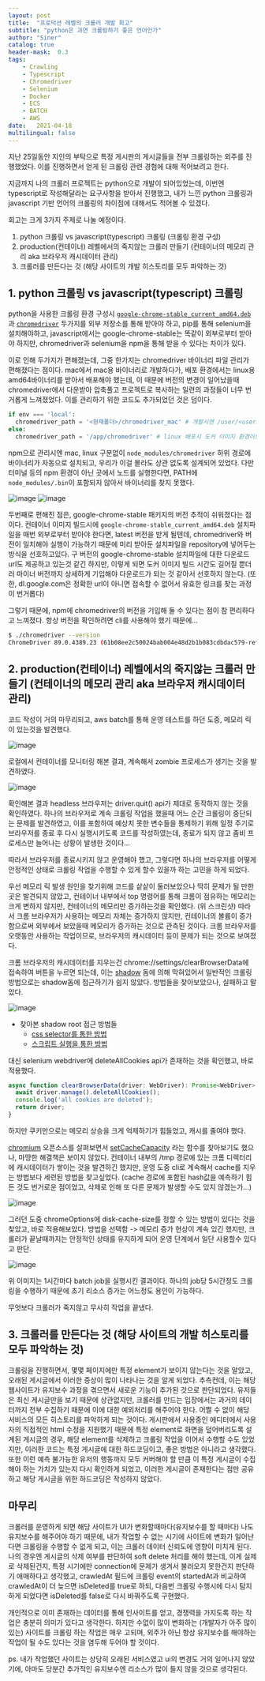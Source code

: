 ```yaml
---
layout: post
title:  "프로덕션 레벨의 크롤러 개발 회고"
subtitle: "python은 과연 크롤링하기 좋은 언어인가"
author: "Siner"
catalog: true
header-mask:  0.3
tags:
    - Crawling
    - Typescript
    - Chromedriver
    - Selenium
    - Docker
    - ECS
    - BATCH
    - AWS
date:   2021-04-18
multilingual: false
---
```


지난 25일동안 지인의 부탁으로 특정 게시판의 게시글들을 전부 크롤링하는 외주를 진행했었다.
이를 진행하면서 얻게 된 크롤링 관련 경험에 대해 적어보려고 한다.

지금까지 나의 크롤러 프로젝트는 python으로 개발이 되어있었는데, 이번엔 typescript로 작성해달라는 요구사항을 받아서 진행했고, 내가 느낀 python 크롤링과 javascript 기반 언어의 크롤링의 차이점에 대해서도 적어볼 수 있겠다.

회고는 크게 3가지 주제로 나눌 예정이다.

1. python 크롤링 vs javascript(typescript) 크롤링 (크롤링 환경 구성)
2. production(컨테이너) 레벨에서의 죽지않는 크롤러 만들기 (컨테이너의 메모리 관리 aka 브라우저 캐시데이터 관리)
3. 크롤러를 만든다는 것 (해당 사이트의 개발 히스토리를 모두 파악하는 것)


## 1. python 크롤링 vs javascript(typescript) 크롤링
python을 사용한 크롤링 환경 구성시 [`google-chrome-stable_current_amd64.deb`](https://dl.google.com/linux/direct/google-chrome-stable_current_amd64.deb)과 [`chromedriver`](https://chromedriver.chromium.org/downloads) 두가지를 외부 저장소를 통해 받아야 하고, pip를 통해 selenium을 설치해야하고, 
javascript에서는 google-chrome-stable는 똑같이 외부로부터 받아야 하지만, chromedriver과 selenium을 npm을 통해 받을 수 있다는 차이가 있다.

이로 인해 두가지가 편해졌는데, 그중 한가지는 chromedriver 바이너리 파일 관리가 편해졌다는 점이다.
mac에서 mac용 바이너리로 개발하다가, 배포 환경에서는 linux용 amd64바이너리를 받아서 배포해야 했는데, 이 때문에 버전의 변경이 일어났을때 chromedriver에서 다운받아 압축풀고 프로젝트로 복사하는 일련의 과정들이 너무 번거롭게 느껴졌었다. 이를 관리하기 위한 코드도 추가되었던 것은 덤이다.

```python
if env === 'local':
  chromedriver_path = '<현재폴더>/chromedriver_mac' # 개발시엔 /user/<username>/repositories/<repository>/binaries/chromedriver_mac 과 같은 경로에 바이너리를 넣어두었다
else:
  chromedriver_path = '/app/chromedriver' # linux 배포시 도커 이미지 환경이므로 WORKDIR이 app으로 되어있다
```

npm으로 관리시엔 mac, linux 구분없이 `node_modules/chromedriver` 하위 경로에 바이너리가 자동으로 설치되고, 우리가 이걸 몰라도 상관 없도록 설계되어 있었다. 다만 터미널 등의 npm 환경이 아닌 곳에서 노드를 실행한다면, PATH에 `node_modules/.bin`이 포함되지 않아서 바이너리를 찾지 못했다.

![image](https://user-images.githubusercontent.com/34048253/115136647-079b8480-a05c-11eb-9222-c316cddf21ff.png)
![image](https://user-images.githubusercontent.com/34048253/115136769-ec7d4480-a05c-11eb-865f-fd85078501d9.png)

두번째로 편해진 점은, google-chrome-stable 패키지의 버전 추적이 쉬워졌다는 점이다.
컨테이너 이미지 빌드시에 `google-chrome-stable_current_amd64.deb` 설치파일을 매번 외부로부터 받아야 한다면, latest 버전을 받게 될텐데, chromedriver와 버전이 일치해야 실행이 가능하기 때문에 미리 받아둔 설치파일을 repository에 넣어두는 방식을 선호하고있다.
구 버전의 google-chrome-stable 설치파일에 대한 다운로드 url도 제공하고 있는것 같긴 하지만, 이렇게 되면 도커 이미지 빌드 시간도 길어질 뿐더러 마이너 버전까지 상세하게 기입해야 다운로드가 되는 것 같아서 선호하지 않는다. (또한, dl.google.com은 정확한 url이 아니면 접속할 수 없어서 유효한 링크를 찾는 과정이 번거롭다)

그렇기 때문에, npm에 chromedriver의 버전을 기입해 둘 수 있다는 점이 참 편리하다고 느껴졌다. 항상 버전을 확인하려면 cli를 사용해야 했기 때문에...
```bash
$ ./chromedriver --version
ChromeDriver 89.0.4389.23 (61b08ee2c50024bab004e48d2b1b083cdbdac579-refs/branch-heads/4389@{#294})
```

## 2. production(컨테이너) 레벨에서의 죽지않는 크롤러 만들기 (컨테이너의 메모리 관리 aka 브라우저 캐시데이터 관리)
코드 작성이 거의 마무리되고, aws batch를 통해 운영 테스트를 하던 도중, 메모리 릭이 있는것을 발견했다.

![image](https://user-images.githubusercontent.com/34048253/115136984-4cc0b600-a05e-11eb-857c-b7bee361633a.png)

로컬에서 컨테이너를 모니터링 해본 결과, 계속해서 zombie 프로세스가 생기는 것을 발견하였다.

![image](https://user-images.githubusercontent.com/34048253/115137501-7fb87900-a061-11eb-9ac4-b88751a6a224.png)

확인해본 결과 headless 브라우저는 driver.quit() api가 제대로 동작하지 않는 것을 확인하였다.
하나의 브라우저로 계속 크롤링 작업을 했을때 어느 순간 크롤링이 중단되는 문제를 발견하였고, 이를 포함하여 예상치 못한 변수들을 통제하기 위해 일정 주기로 브라우저를 종료 후 다시 실행시키도록 코드를 작성하였는데, 종료가 되지 않고 좀비 프로세스만 늘어나는 상황이 발생한 것이다...

따라서 브라우저를 종료시키지 않고 운영해야 했고, 그렇다면 하나의 브라우저를 어떻게 안정적인 상태로 크롤링 작업을 수행할 수 있게 할수 있을까 하는 고민을 하게 되었다.

우선 메모리 릭 발생 원인을 찾기위해 코드를 샅샅이 둘러보았으나 딱히 문제가 될 만한 곳은 발견되지 않았고, 컨테이너 내부에서 top 명령어를 통해 크롬이 점유하는 메모리는 크게 변하지 않지만, 컨테이너의 메모리만 증가하는것을 확인했다. (위 스크린샷)
따라서 크롬 브라우저가 사용하는 메모리 자체는 증가하지 않지만, 컨테이너의 볼륨이 증가함으로써 외부에서 보았을때 메모리가 증가하는 것으로 관측된 것이다. 크롬 브라우저를 오랫동안 사용하는 작업이므로, 브라우저의 캐시데이터 등이 문제가 되는 것으로 보여졌다.

크롬 브라우저의 캐시데이터를 지우는건 chrome://settings/clearBrowserData에 접속하여 버튼을 누르면 되는데, 이는 [shadow](https://developer.mozilla.org/ko/docs/Web/Web_Components/Using_shadow_DOM) 돔에 의해 막혀있어서 일반적인 크롤링 방법으로는 shadow돔에 접근하기가 쉽지 않았다. 방법들을 찾아보았으나, 실패하고 말았다. 

![image](https://user-images.githubusercontent.com/34048253/115137098-dcfefb00-a05e-11eb-98c3-5ce1ab975277.png)

- 찾아본 shadow root 접근 방법들
  - [css selector를 통한 방법](https://intoli.com/blog/clear-the-chrome-browser-cache/)
  - [스크립트 실행을 통한 방법](https://stackoverflow.com/a/56381495/9906215)

대신 selenium webdriver에 deleteAllCookies api가 존재하는 것을 확인했고, 바로 적용했다.
```typescript
async function clearBrowserData(driver: WebDriver): Promise<WebDriver> {
  await driver.manage().deleteAllCookies();
  console.log('all cookies are deleted');
  return driver;
}
```
하지만 쿠키만으로는 메모리 상승을 크게 억제하기가 힘들었고, 캐시를 줄여야 했다.

[chromium](https://source.chromium.org/chromium/chromium/src/+/master:README.md) 오픈소스를 살펴보면서 [setCacheCapacity](https://source.chromium.org/chromium/chromium/src/+/master:components/web_cache/renderer/web_cache_impl.cc;l=40;bpv=0;bpt=1) 라는 함수를 찾아보기도 했으나, 마땅한 해결책은 보이지 않았다.
컨테이너 내부의 /tmp 경로에 있는 크롬 디렉터리에 캐시데이터가 쌓이는 것을 발견하긴 했지만, 운영 도중 cli로 계속해서 cache를 지우는 방법보다 세련된 방법을 찾고싶었다. (cache 경로에 포함된 hash값을 예측하기 힘든 것도 번거로운 점이었고, 삭제로 인해 또 다른 문제가 발생할 수도 있지 않겠는가...)

![image](https://user-images.githubusercontent.com/34048253/115137345-97dbc880-a060-11eb-9145-2a5ca5bc220a.png)

그러던 도중 chromeOptions에 disk-cache-size를 정할 수 있는 방법이 있다는 것을 찾았고, 바로 적용해보았다.
 방법을 선택함 -> 메모리 증가 현상이 계속 있긴 했지만, 크롤러가 끝날때까지는 안정적인 상태를 유지하게 되어 운영 단계에서 일단 사용할수 있다고 판단.
 
![image](https://user-images.githubusercontent.com/34048253/115137416-f99c3280-a060-11eb-8998-29af27199b93.png)

위 이미지는 1시간마다 batch job을 실행시킨 결과이다. 하나의 job당 5시간정도 크롤링을 수행하기 때문에 초기 리소스 증가는 어느정도 용인이 가능하다.

무엇보다 크롤러가 죽지않고 무사히 작업을 끝냈다.

## 3. 크롤러를 만든다는 것 (해당 사이트의 개발 히스토리를 모두 파악하는 것)
크롤링을 진행하면서, 몇몇 페이지에만 특정 element가 보이지 않는다는 것을 알았고, 오래된 게시글에서 이러한 증상이 많이 나타나는 것을 알게 되었다. 추측컨데, 이는 해당 웹사이트가 유지보수 과정을 겪으면서 새로운 기능이 추가된 것으로 판단되었다. 유저들은 최신 게시글만을 보기 때문에 상관없지만, 크롤러를 만드는 입장에서는 과거의 데이터까지 전부 수집하기 때문에 이에 대한 예외처리를 해주어야 한다. 어쩔 수 없이 해당 서비스의 모든 히스토리를 파악하게 되는 것이다.
게시판에서 사용중인 에디터에서 사용자의 직접적인 html 수정을 지원했기 때문에 특정 element로 화면을 덮어버리도록 설계된 게시글의 경우, 해당 element를 삭제하고 크롤링 작업을 이어서 수행할 수도 있었지만, 이러한 코드는 특정 게시글에 대한 하드코딩이고, 좋은 방법은 아니라고 생각했다.
또한 이런 예측 불가능한 유저의 행동까지 모두 커버해야 할 만큼 이 특정 게시글이 수집해야 하는 가치가 있는지 다시 확인하게 되었고, 이러한 게시글이 존재한다는 점만 공유하고 해당 게시글을 위한 하드코딩은 작성하지 않았다.

## 마무리
크롤러를 운영하게 되면 해당 사이트가 UI가 변화할때마다(유지보수를 할 때마다) 나도 유지보수를 해주어야 하기 때문에, 내가 작업할 수 없는 시기에 사이트에 변화가 일어난다면 크롤링을 수행할 수 없게 되고, 이는 크롤러 데이터 신뢰도에 영향이 미치게 된다. 나의 경우엔 게시글의 삭제 여부를 판단하여 soft delete 처리를 해야 했는데, 이게 실제로 삭제된건지, 특정 시기에만 connection에 문제가 생겨서 불러오지 못한건지 판단하기 애매하다고 생각했고, crawledAt 필드에 크롤링 event의 startedAt과 비교하여 crawledAt이 더 늦으면 isDeleted를 true로 하되, 다음번 크롤링 수행시에 다시 탐지하게 되었다면 isDeleted를 false로 다시 바꿔주도록 구현했다.

개인적으로 이미 존재하는 데이터를 통해 인사이트를 얻고, 경쟁력을 가지도록 하는 작업은 충분히 의미가 있다고 생각한다.
하지만 수없이 많이 변화하는 (개발자가 아주 많이 있는) 사이트를 크롤링 하는 작업은 매우 고되며, 외주가 아닌 항상 유지보수를 해야하는 작업이 될 수도 있다는 것을 염두해 두어야 할 것이다.

ps. 내가 작업했던 사이트는 상당히 오래된 서비스였고 ui의 변경도 거의 일어나지 않았기에, 아마도 당분간 추가적인 유지보수엔 리소스가 많이 들지 않을 것으로 생각된다.
